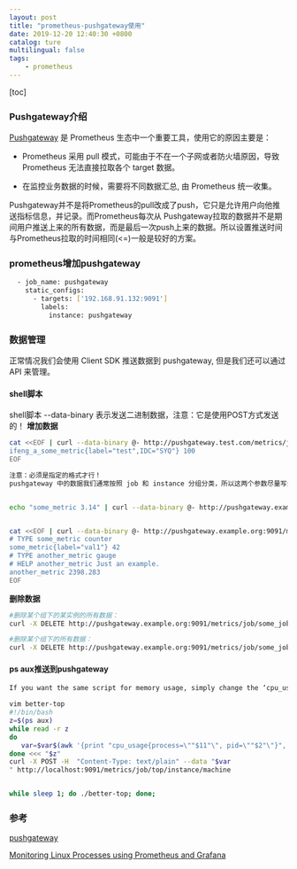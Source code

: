 ```yaml
---
layout: post
title: "prometheus-pushgateway使用"
date: 2019-12-20 12:40:30 +0800
catalog: ture
multilingual: false
tags:
    - prometheus
---
```


[toc]

### Pushgateway介绍



[Pushgateway](https://github.com/prometheus/pushgateway) 是 Prometheus 生态中一个重要工具，使用它的原因主要是：

- Prometheus 采用 pull 模式，可能由于不在一个子网或者防火墙原因，导致 Prometheus 无法直接拉取各个 target 数据。

- 在监控业务数据的时候，需要将不同数据汇总, 由 Prometheus 统一收集。

​		Pushgateway并不是将Prometheus的pull改成了push，它只是允许用户向他推送指标信息，并记录。而Prometheus每次从 Pushgateway拉取的数据并不是期间用户推送上来的所有数据，而是最后一次push上来的数据。所以设置推送时间与Prometheus拉取的时间相同(<=)一般是较好的方案。

### prometheus增加pushgateway

```bash
  - job_name: pushgateway
    static_configs:
      - targets: ['192.168.91.132:9091']
        labels:
          instance: pushgateway
```

### 数据管理

正常情况我们会使用 Client SDK 推送数据到 pushgateway, 但是我们还可以通过 API 来管理。

#### shell脚本

shell脚本 --data-binary 表示发送二进制数据，注意：它是使用POST方式发送的！ 
**增加数据**

```bash
cat <<EOF | curl --data-binary @- http://pushgateway.test.com/metrics/job/some_job/instance/some_instance
ifeng_a_some_metric{label="test",IDC="SYQ"} 100
EOF

注意：必须是指定的格式才行！ 
pushgateway 中的数据我们通常按照 job 和 instance 分组分类，所以这两个参数尽量写全


echo "some_metric 3.14" | curl --data-binary @- http://pushgateway.example.org:9091/metrics/job/some_job


cat <<EOF | curl --data-binary @- http://pushgateway.example.org:9091/metrics/job/some_job/instance/some_instance
# TYPE some_metric counter
some_metric{label="val1"} 42
# TYPE another_metric gauge
# HELP another_metric Just an example.
another_metric 2398.283
EOF
```

**删除数据**

```bash
#删除某个组下的某实例的所有数据：
curl -X DELETE http://pushgateway.example.org:9091/metrics/job/some_job/instance/some_instance

#删除某个组下的所有数据：
curl -X DELETE http://pushgateway.example.org:9091/metrics/job/some_job
```

#### ps aux推送到pushgateway

```bash
If you want the same script for memory usage, simply change the ‘cpu_usage’ label to ‘memory_usage’ and the $3z to $4z

vim better-top 
#!/bin/bash
z=$(ps aux)
while read -r z
do
   var=$var$(awk '{print "cpu_usage{process=\""$11"\", pid=\""$2"\"}", $3z}');
done <<< "$z"
curl -X POST -H  "Content-Type: text/plain" --data "$var
" http://localhost:9091/metrics/job/top/instance/machine


while sleep 1; do ./better-top; done;
```



### 参考

[pushgateway](https://www.cnblogs.com/xiao987334176/p/9933963.html)

[Monitoring Linux Processes using Prometheus and Grafana](https://medium.com/schkn/monitoring-linux-processes-using-prometheus-and-grafana-113b3e271971)